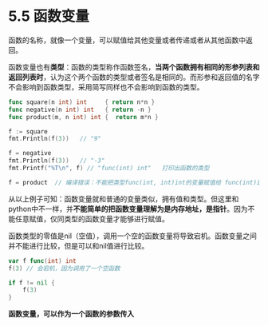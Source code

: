 # 5.5 函数变量

函数的名称，就像一个变量，可以赋值给其他变量或者传递或者从其他函数中返回。

函数变量也有**类型**：函数的类型称作函数签名，**当两个函数拥有相同的形参列表和返回列表时**，认为这个两个函数的类型或者签名是相同的。而形参和返回值的名字不会影响到函数类型，采用简写同样也不会影响到函数的类型。

```go
func square(n int) int     { return n*n }
func negative(n int) int   { return -n }
func product(m, n int) int {  return m*n }

f := square
fmt.Println(f(3))	// "9"

f = negative
fmt.Println(f(3))	// "-3"
fmt.Printf("%T\n", f) // "func(int) int"   打印出函数的类型

f = product  // 编译错误：不能把类型func(int, int)int的变量赋值给 func(int)int

```

从以上例子可知：函数变量就和普通的变量类似，拥有值和类型。但这里和python中不一样，并**不能简单的把函数变量理解为是内存地址，是指针**。因为不能任意赋值，仅同类型的函数变量才能够进行赋值。

函数类型的零值是nil（空值），调用一个空的函数变量将导致宕机。函数变量之间并不能进行比较，但是可以和nil值进行比较。

```go
var f func(int) int
f(3) // 会宕机，因为调用了一个空函数

if f != nil {
    f(3)
}
```

**函数变量，可以作为一个函数的参数传入**

























